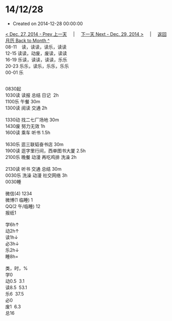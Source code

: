 # 14/12/28

- Created on 2014-12-28 00:00:00

[< Dec. 27, 2014 - Prev 上一天](_archived/lifelogs/2014/12/d27.md) &nbsp; &nbsp; | &nbsp; &nbsp; [下一天 Next - Dec. 29, 2014 >](_archived/lifelogs/2014/12/d29.md) &nbsp; &nbsp; |  &nbsp; &nbsp; [返回月历 Back to Month ^](_archived/lifelogs/2014/12/index.md)
<br/>08-11    读，读读，读乐，读读<br/>12-15 读读，动废，废读，读读<br/>16-19 乐读，读读，读读，乐乐<br/>20-23 乐乐，读乐，乐乐，乐乐<br/>00-01 乐<div><br/></div>0830起<br/>1030读 读报 总结 日记  2h<br/>1100乐 午餐 30m<br/>1300读 阅读 交通 2h<div><br/></div>1330动 找二七厂场地 30m<br/>1430废 努力无效 1h<br/>1600读 乘车 听书 1.5h<div><br/></div>1630乐 逛三联韬奋书店 30m<br/>1900读 逛字里行间，西单图书大厦 2.5h<br/>2100乐 晚餐 动漫 再吃鸡排 洗澡 2h<div><br/></div>2130读 听书 交通 总结 30m<br/>0030乐 洗澡 动漫 社交网络 3h<br/>0030睡<div><br/></div>微信(4) 1234<br/>微博(1 临睡) 1<br/>QQ(2 午/临睡) 12<br/>报纸1<div><br/></div>学6h↑<br/>动2h↑<br/>读1h↓<br/>必3h↓<br/>乐2h↓<br/>睡8h=<div><br/></div>类，时，%<br/>学0<br/>动0.5  3.1<br/>读8.5  53.1<br/>乐6  37.5<br/>必0<br/>废1  6.3<br/>总16</div>
